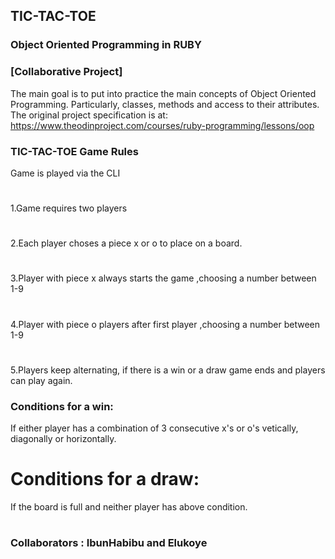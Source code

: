 ## TIC-TAC-TOE

### Object Oriented Programming in RUBY
### [Collaborative Project]
The main goal is to put into practice the main concepts of Object Oriented Programming. Particularly, classes, methods and access to their attributes.
 The original project specification is at: https://www.theodinproject.com/courses/ruby-programming/lessons/oop

### TIC-TAC-TOE Game Rules 
Game is played via the CLI
#
1.Game requires two players 
#
2.Each player choses a piece x or o to place on a board.
#
3.Player with piece x always starts the game ,choosing a number  between 1-9
#
4.Player with piece o players after first player ,choosing a number  between 1-9
#
5.Players keep alternating, if there is a win or a draw  game ends and players can play again.

### Conditions for a win:
 If either player has a combination of 3 consecutive x's or o's vetically, diagonally or horizontally.

# Conditions for  a draw:
 If the board is full and neither player has above condition.
#
### Collaborators : IbunHabibu and Elukoye


